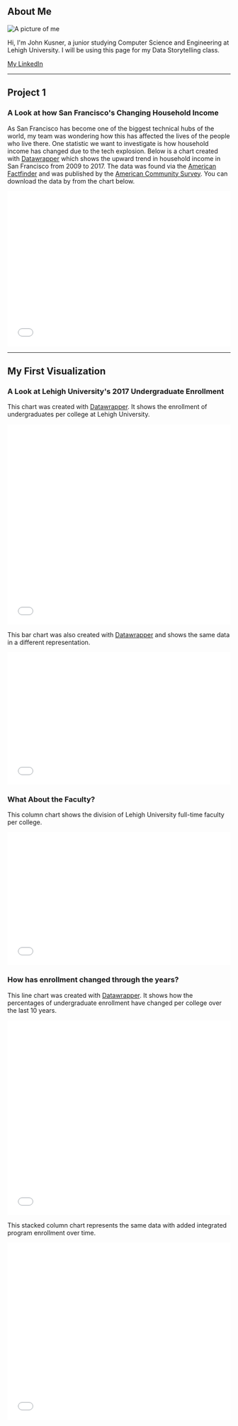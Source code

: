 ## About Me

![A picture of me](https://avatars1.githubusercontent.com/u/13318511?s=200&v=4)

Hi, I'm John Kusner, a junior studying Computer Science and Engineering at Lehigh University. I will be using this page for my Data Storytelling class.

[My LinkedIn](https://www.linkedin.com/in/johnkusner/)

----

## Project 1

### A Look at how San Francisco's Changing Household Income

As San Francisco has become one of the biggest technical hubs of the world, my team was wondering how this has affected the lives of the people who live there. One statistic we want to investigate is how household income has changed due to the tech explosion. Below is a chart created with [Datawrapper](https://www.datawrapper.de/) which shows the upward trend in household income in San Francisco from 2009 to 2017. The data was found via the [American Factfinder](https://factfinder.census.gov/faces/nav/jsf/pages/index.xhtml) and was published by the [American Community Survey](https://www.census.gov/programs-surveys/acs/). You can download the data by from the chart below.

<iframe title="Chart: San Francisco Median Household Income 2009-2017" aria-describedby="This chart highlights how the median income of San Francisco households has changed throughout the years from 2009-2017. In that time, the amount of households earning more than $150k increased by about 12%. Hover over a section to see the percentage value." id="datawrapper-chart-sKgl1" src="//datawrapper.dwcdn.net/sKgl1/1/" scrolling="no" frameborder="0" style="width: 0; min-width: 100% !important;" height="350"></iframe><script type="text/javascript">!function(){"use strict";window.addEventListener("message",function(a){if(void 0!==a.data["datawrapper-height"])for(var t in a.data["datawrapper-height"]){var e=document.getElementById("datawrapper-chart-"+t);e&&(e.style.height=a.data["datawrapper-height"][t]+"px")}})}();</script>

----

## My First Visualization

### A Look at Lehigh University's 2017 Undergraduate Enrollment

This chart was created with [Datawrapper](https://www.datawrapper.de/). It shows the enrollment of undergraduates per college at Lehigh University.

<iframe title="Chart: 2017 Lehigh University Undergraduate Enrollment" aria-describedby="This pie chart shows the percentages of undergraduate enrollment in the 6 colleges at Lehigh University in 2017. The College of Arts &amp; Sciences has the largest enrollment among all." id="datawrapper-chart-wQl3a" src="//datawrapper.dwcdn.net/wQl3a/1/" scrolling="no" frameborder="0" style="width: 0; min-width: 100% !important;" height="453"></iframe><script type="text/javascript">!function(){"use strict";window.addEventListener("message",function(a){if(void 0!==a.data["datawrapper-height"])for(var t in a.data["datawrapper-height"]){var e=document.getElementById("datawrapper-chart-"+t);e&&(e.style.height=a.data["datawrapper-height"][t]+"px")}})}();</script>

This bar chart was also created with [Datawrapper](https://www.datawrapper.de/) and shows the same data in a different representation.

<iframe title="Chart: 2017 Lehigh University Undergraduate Enrollment" aria-describedby="This bar chart shows the percentages of undergraduate enrollment in the 6 colleges at Lehigh University in 2017. The College of Arts &amp; Sciences has the largest enrollment among all." id="datawrapper-chart-qYV5g" src="//datawrapper.dwcdn.net/qYV5g/1/" scrolling="no" frameborder="0" style="width: 0; min-width: 100% !important;" height="299"></iframe><script type="text/javascript">!function(){"use strict";window.addEventListener("message",function(a){if(void 0!==a.data["datawrapper-height"])for(var t in a.data["datawrapper-height"]){var e=document.getElementById("datawrapper-chart-"+t);e&&(e.style.height=a.data["datawrapper-height"][t]+"px")}})}();</script>

### What About the Faculty?

This column chart shows the division of Lehigh University full-time faculty per college.

<iframe title="Chart: 2017 Lehigh University Faculty Per College" aria-describedby="This column chart shows the amount of full-time faculty employed by each college at Lehigh University. The College of Arts &amp; Sciences has almost as many faculty as the other 3 combined!" id="datawrapper-chart-nfVmx" src="//datawrapper.dwcdn.net/nfVmx/1/" scrolling="no" frameborder="0" style="width: 0; min-width: 100% !important;" height="300"></iframe><script type="text/javascript">!function(){"use strict";window.addEventListener("message",function(a){if(void 0!==a.data["datawrapper-height"])for(var t in a.data["datawrapper-height"]){var e=document.getElementById("datawrapper-chart-"+t);e&&(e.style.height=a.data["datawrapper-height"][t]+"px")}})}();</script>

### How has enrollment changed through the years?

This line chart was created with [Datawrapper](https://www.datawrapper.de/). It shows how the percentages of undergraduate enrollment have changed per college over the last 10 years.

<iframe title="Chart: Lehigh Undergraduate Enrollment Percentage Per College" aria-describedby="This chart shows the Lehigh Undergraduate enrollment percentage per college from 2008 to 2017. Interestingly, the Engineering school had the highest enrollment from 2013-2015 before returning to its previous percentage." id="datawrapper-chart-DZdpW" src="//datawrapper.dwcdn.net/DZdpW/1/" scrolling="no" frameborder="0" style="width: 0; min-width: 100% !important;" height="440"></iframe><script type="text/javascript">!function(){"use strict";window.addEventListener("message",function(a){if(void 0!==a.data["datawrapper-height"])for(var t in a.data["datawrapper-height"]){var e=document.getElementById("datawrapper-chart-"+t);e&&(e.style.height=a.data["datawrapper-height"][t]+"px")}})}();</script>

This stacked column chart represents the same data with added integrated program enrollment over time.

<iframe title="Chart: Lehigh University Undergraduate Enrollment Percentage Per College" aria-describedby="This stacked column chart shows how the enrollment percentages have changed at Lehigh University throughout the past 10 years. The enrollment in integrated programs more than doubled in 2016. Hover over a section to see the percentage value." id="datawrapper-chart-WwYxj" src="//datawrapper.dwcdn.net/WwYxj/1/" scrolling="no" frameborder="0" style="width: 0; min-width: 100% !important;" height="400"></iframe><script type="text/javascript">!function(){"use strict";window.addEventListener("message",function(a){if(void 0!==a.data["datawrapper-height"])for(var t in a.data["datawrapper-height"]){var e=document.getElementById("datawrapper-chart-"+t);e&&(e.style.height=a.data["datawrapper-height"][t]+"px")}})}();</script>

